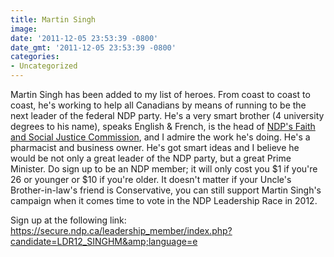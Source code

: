 ```yaml
---
title: Martin Singh
image: 
date: '2011-12-05 23:53:39 -0800'
date_gmt: '2011-12-05 23:53:39 -0800'
categories:
- Uncategorized
---
```

Martin Singh has been added to my list of heroes. From coast to coast to coast, he's working to help all Canadians by means of running to be the next leader of the federal NDP party. He's a very smart brother (4 university degrees to his name), speaks English & French, is the head of <a href="http://www.ndp-faith-justice-foi-npd.ca/" target="_blank">NDP's Faith and Social Justice Commission</a>, and I admire the work he's doing. He's a pharmacist and business owner. He's got smart ideas and I believe he would be not only a great leader of the NDP party, but a great Prime Minister. Do sign up to be an NDP member; it will only cost you $1 if you're 26 or younger or $10 if you're older. It doesn't matter if your Uncle's Brother-in-law's friend is Conservative, you can still support Martin Singh's campaign when it comes time to vote in the NDP Leadership Race in 2012.

Sign up at the following link:<br /><a href="https://secure.ndp.ca/leadership_member/index.php?candidate=LDR12_SINGHM&amp;language=e" target="_blank">https://secure.ndp.ca/leadership_member/index.php?candidate=LDR12_SINGHM&amp;language=e</a>


